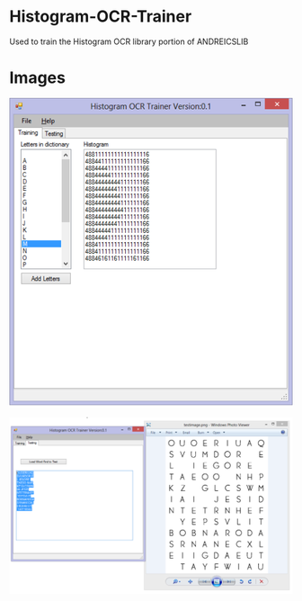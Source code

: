 Histogram-OCR-Trainer
================
Used to train the Histogram OCR library portion of ANDREICSLIB

Images
======
![ht1](https://github.com/EvilSeven/Histogram-OCR-Trainer/raw/master/INFO/ht1.png)

![ht1](https://github.com/EvilSeven/Histogram-OCR-Trainer/raw/master/INFO/ht2.png)